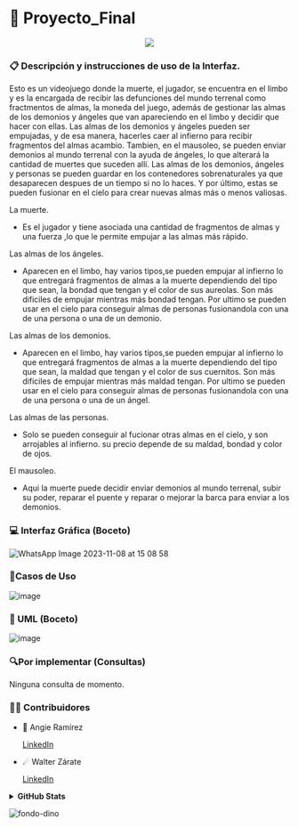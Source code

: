 # 📖 Proyecto_Final

<p align="center">
  <a href="https://github.com/DenverCoder1/readme-typing-svg"><img src="https://readme-typing-svg.herokuapp.com?font=Time+New+Roman&color=%FF90BB90&size=25&center=true&vCenter=true&width=600&height=100&lines=Ce+travail+était+amusant;Cela+fait+des+merveilles;GitHub+est+incroyable"></a>
</p>

### 📋 Descripción y instrucciones de uso de la Interfaz.
Esto es un videojuego donde la muerte, el jugador, se encuentra en el limbo y es la encargada de recibir las defunciones del mundo terrenal como fractmentos de almas, la moneda del juego, además de gestionar las almas de los demonios y ángeles que van apareciendo en el limbo y decidir que hacer con ellas.
Las almas de los demonios y ángeles pueden ser empujadas, y de esa manera, hacerles caer al infierno para recibir fragmentos del almas acambio. Tambien, en el mausoleo, se pueden enviar demonios al mundo terrenal con la ayuda de ángeles, lo que alterará la cantidad de muertes que suceden allí. Las almas de los demonios, ángeles y personas se pueden guardar en los contenedores sobrenaturales ya que desaparecen despues de un tiempo si no lo haces. Y por último, estas se pueden fusionar en el cielo para crear nuevas almas más o menos valiosas.

La muerte.
* Es el jugador y tiene asociada una cantidad de fragmentos de almas y una fuerza ,lo que le permite empujar a las almas más rápido.

Las almas de los ángeles.

* Aparecen en el limbo, hay varios tipos,se pueden empujar al infierno lo que entregará fragmentos de almas a la muerte dependiendo del tipo que sean, la bondad que tengan y el color de sus aureolas. Son más dificiles de empujar mientras más bondad tengan. Por ultimo se pueden usar en el cielo para conseguir almas de personas fusionandola con una de una persona o una de un demonio.

Las almas de los demonios.

* Aparecen en el limbo, hay varios tipos,se pueden empujar al infierno lo que entregará fragmentos de almas a la muerte dependiendo del tipo que sean, la maldad que tengan y el color de sus cuernitos. Son más dificiles de empujar mientras más maldad tengan. Por ultimo se pueden usar en el cielo para conseguir almas de personas fusionandola con una de una persona o una de un ángel.

Las almas de las personas.

* Solo se pueden conseguir al fucionar otras almas en el cielo, y son arrojables al infierno. su precio depende de su maldad, bondad y color de ojos.

El mausoleo.

* Aqui la muerte puede decidir enviar demonios al mundo terrenal, subir su poder, reparar el puente  y reparar o mejorar la barca para enviar a los demonios.
  
### 💻 Interfaz Gráfica (Boceto)
![WhatsApp Image 2023-11-08 at 15 08 58](https://github.com/Angie161/Proyecto_Final/assets/146099765/26933464-6905-48a8-a019-61af1a00fd22)


### 📍Casos de Uso
![image](https://github.com/Angie161/Proyecto_Final/assets/146099263/57e5f025-1670-4aa5-bc6d-625873182e6a)


### 📝 UML (Boceto)
![image](https://github.com/Angie161/Proyecto_Final/assets/146099263/defcab0b-4b8f-4450-afef-3fbecd79c2cc)


### 🔍Por implementar (Consultas)
Ninguna consulta de momento.


### 🤝🏻 Contribuidores

* 🌠 Angie Ramírez 
  
  [LinkedIn](https://www.linkedin.com/in/angie-ramirez-7417b2242/)
  
* ☄ Walter Zárate 
  
  [LinkedIn](https://www.linkedin.com/in/walter-andrés-zárate-solar-16784b243/)

<details>
<summary> <b> GitHub Stats</b></summary> 
<p align="center">
  <img  src="https://github-readme-stats.vercel.app/api?username=angie161&show_icons=true&hide_border=true&line_height=20&bg_color=0,fd6e82,fc977f&theme=graywhite"/>
  <img  src="https://github-readme-stats.vercel.app/api?username=rhussu&show_icons=true&hide_border=true&line_height=20&bg_color=0,fc977f,ffdd3f&theme=graywhite"/>
</p>
</details>

![fondo-dino](https://github.com/Angie161/Tarea_1/assets/146099765/e2be2eb8-e713-4d04-97fb-bb1f2bc89fa8)

